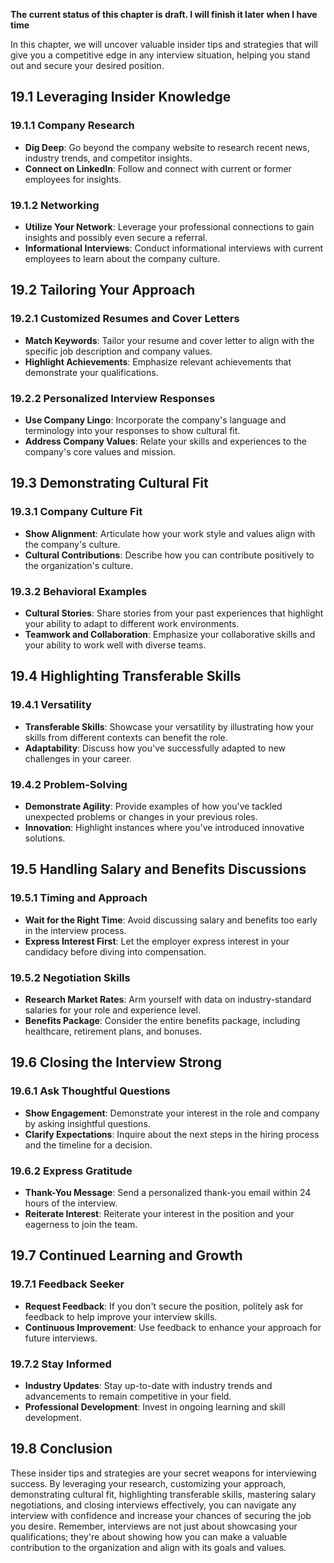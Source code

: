 **The current status of this chapter is draft. I will finish it later when I have time**

In this chapter, we will uncover valuable insider tips and strategies that will give you a competitive edge in any interview situation, helping you stand out and secure your desired position.

19.1 **Leveraging Insider Knowledge**
-------------------------------------

### 19.1.1 **Company Research**

* **Dig Deep**: Go beyond the company website to research recent news, industry trends, and competitor insights.
* **Connect on LinkedIn**: Follow and connect with current or former employees for insights.

### 19.1.2 **Networking**

* **Utilize Your Network**: Leverage your professional connections to gain insights and possibly even secure a referral.
* **Informational Interviews**: Conduct informational interviews with current employees to learn about the company culture.

19.2 **Tailoring Your Approach**
--------------------------------

### 19.2.1 **Customized Resumes and Cover Letters**

* **Match Keywords**: Tailor your resume and cover letter to align with the specific job description and company values.
* **Highlight Achievements**: Emphasize relevant achievements that demonstrate your qualifications.

### 19.2.2 **Personalized Interview Responses**

* **Use Company Lingo**: Incorporate the company's language and terminology into your responses to show cultural fit.
* **Address Company Values**: Relate your skills and experiences to the company's core values and mission.

19.3 **Demonstrating Cultural Fit**
-----------------------------------

### 19.3.1 **Company Culture Fit**

* **Show Alignment**: Articulate how your work style and values align with the company's culture.
* **Cultural Contributions**: Describe how you can contribute positively to the organization's culture.

### 19.3.2 **Behavioral Examples**

* **Cultural Stories**: Share stories from your past experiences that highlight your ability to adapt to different work environments.
* **Teamwork and Collaboration**: Emphasize your collaborative skills and your ability to work well with diverse teams.

19.4 **Highlighting Transferable Skills**
-----------------------------------------

### 19.4.1 **Versatility**

* **Transferable Skills**: Showcase your versatility by illustrating how your skills from different contexts can benefit the role.
* **Adaptability**: Discuss how you've successfully adapted to new challenges in your career.

### 19.4.2 **Problem-Solving**

* **Demonstrate Agility**: Provide examples of how you've tackled unexpected problems or changes in your previous roles.
* **Innovation**: Highlight instances where you've introduced innovative solutions.

19.5 **Handling Salary and Benefits Discussions**
-------------------------------------------------

### 19.5.1 **Timing and Approach**

* **Wait for the Right Time**: Avoid discussing salary and benefits too early in the interview process.
* **Express Interest First**: Let the employer express interest in your candidacy before diving into compensation.

### 19.5.2 **Negotiation Skills**

* **Research Market Rates**: Arm yourself with data on industry-standard salaries for your role and experience level.
* **Benefits Package**: Consider the entire benefits package, including healthcare, retirement plans, and bonuses.

19.6 **Closing the Interview Strong**
-------------------------------------

### 19.6.1 **Ask Thoughtful Questions**

* **Show Engagement**: Demonstrate your interest in the role and company by asking insightful questions.
* **Clarify Expectations**: Inquire about the next steps in the hiring process and the timeline for a decision.

### 19.6.2 **Express Gratitude**

* **Thank-You Message**: Send a personalized thank-you email within 24 hours of the interview.
* **Reiterate Interest**: Reiterate your interest in the position and your eagerness to join the team.

19.7 **Continued Learning and Growth**
--------------------------------------

### 19.7.1 **Feedback Seeker**

* **Request Feedback**: If you don't secure the position, politely ask for feedback to help improve your interview skills.
* **Continuous Improvement**: Use feedback to enhance your approach for future interviews.

### 19.7.2 **Stay Informed**

* **Industry Updates**: Stay up-to-date with industry trends and advancements to remain competitive in your field.
* **Professional Development**: Invest in ongoing learning and skill development.

19.8 **Conclusion**
-------------------

These insider tips and strategies are your secret weapons for interviewing success. By leveraging your research, customizing your approach, demonstrating cultural fit, highlighting transferable skills, mastering salary negotiations, and closing interviews effectively, you can navigate any interview with confidence and increase your chances of securing the job you desire. Remember, interviews are not just about showcasing your qualifications; they're about showing how you can make a valuable contribution to the organization and align with its goals and values.
